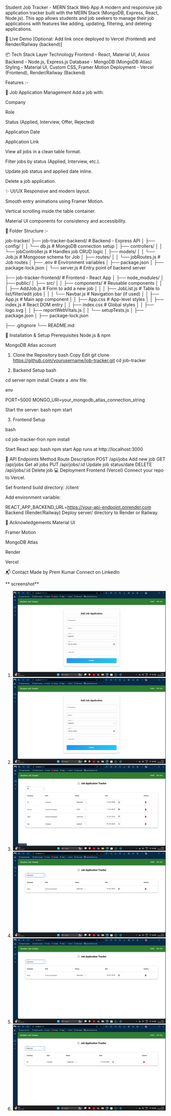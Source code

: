 Student Job Tracker - MERN Stack Web App
A modern and responsive job application tracker built with the MERN Stack (MongoDB, Express, React, Node.js). This app allows students and job seekers to manage their job applications with features like adding, updating, filtering, and deleting applications.

🚀 Live Demo
[Optional: Add link once deployed to Vercel (frontend) and Render/Railway (backend)]

📦 Tech Stack
Layer	Technology
Frontend -	React, Material UI, Axios
Backend -	Node.js, Express.js
Database -	MongoDB (MongoDB Atlas)
Styling -	Material UI, Custom CSS, Framer Motion
Deployment - Vercel (Frontend), Render/Railway (Backend)


Features :- 

📝 Job Application Management
Add a job with:

Company

Role

Status (Applied, Interview, Offer, Rejected)

Application Date

Application Link

View all jobs in a clean table format.

Filter jobs by status (Applied, Interview, etc.).

Update job status and applied date inline.

Delete a job application.

✨ UI/UX
Responsive and modern layout.

Smooth entry animations using Framer Motion.

Vertical scrolling inside the table container.

Material UI components for consistency and accessibility.


📁 Folder Structure :- 

job-tracker/
├── job-tracker-backend/            # Backend - Express API
│   ├── config/
│   │   └── db.js                   # MongoDB connection setup
│   ├── controllers/
│   │   └── jobController.js        # Handles job CRUD logic
│   ├── models/
│   │   └── Job.js                  # Mongoose schema for Job
│   ├── routes/
│   │   └── jobRoutes.js            # Job routes
│   ├── .env                        # Environment variables
│   ├── package.json
│   ├── package-lock.json
│   └── server.js                   # Entry point of backend server

├── job-tracker-frontend/           # Frontend - React App
│   ├── node_modules/
│   ├── public/
│   ├── src/
│   │   ├── components/             # Reusable components
│   │   │   ├── AddJob.js           # Form to add a new job
│   │   │   ├── JobList.js          # Table to list/filter/edit jobs
│   │   │   └── Navbar.js           # Navigation bar (if used)
│   │   ├── App.js                  # Main app component
│   │   ├── App.css                 # App-level styles
│   │   ├── index.js                # React DOM entry
│   │   ├── index.css               # Global styles
│   │   ├── logo.svg
│   │   ├── reportWebVitals.js
│   │   └── setupTests.js
│   ├── package.json
│   ├── package-lock.json

├── .gitignore
└── README.md


🔧 Installation & Setup
Prerequisites
Node.js & npm

MongoDB Atlas account

1. Clone the Repository
bash
Copy
Edit
git clone https://github.com/yourusername/job-tracker.git
cd job-tracker

2. Backend Setup
bash

cd server
npm install
Create a .env file:

env

PORT=5000
MONGO_URI=your_mongodb_atlas_connection_string

Start the server:
bash
npm start

3. Frontend Setup

bash

cd job-tracker-fron
npm install


Start React app:
bash
npm start
App runs at http://localhost:3000

📡 API Endpoints
Method  	Route	    Description
POST	 /api/jobs	    Add new job
GET	    /api/jobs	    Get all jobs
PUT	   /api/jobs/:id	Update job status/date
DELETE	/api/jobs/:id	Delete job
💻 Deployment
Frontend (Vercel)
Connect your repo to Vercel.

Set frontend build directory: /client

Add environment variable:

REACT_APP_BACKEND_URL=https://your-api-endpoint.onrender.com
Backend (Render/Railway)
Deploy server/ directory to Render or Railway.


🙌 Acknowledgements
Material UI

Framer Motion

MongoDB Atlas

Render

Vercel

📬 Contact
Made by Prem Kumar
Connect on LinkedIn


** screenshot**
1. ![add job page](<Screenshot/addjob page.jpg>)
2. ![add job page filled](<Screenshot/addjob page1.jpg>)
3. ![job list](<Screenshot/job list.jpg>)
4. ![filtered job list](<Screenshot/job list filter1.jpg>)
5. ![filtered job list1](<Screenshot/job list filter.jpg>)
6. ![filtered job list 2](<Screenshot/job list filter 2.jpg>)


